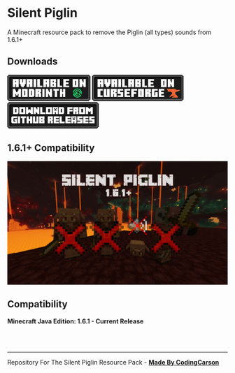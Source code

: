 # Silent Piglin
A Minecraft resource pack to remove the Piglin (all types) sounds from 1.6.1+

## Downloads
[![Modrinth Download](images/Modrinth.png)](https://modrinth.com/project/silent-piglin) [![CurseForge Download](images/CurseForge.png)](https://www.curseforge.com/minecraft/texture-packs/silent-piglin) [![Github Releases Download](images/Releases.png)](https://github.com/TheCodingCarson/SilentPiglin/releases)

## 1.6.1+ Compatibility
![Silent Portals](images/Silent-Piglin.jpg)

## Compatibility
**Minecraft Java Edition: 1.6.1 - Current Release**

<br/>

<br/>

---
Repository For The Silent Piglin Resource Pack - <b>[Made By CodingCarson](https://www.youtube.com/@CodingCarson)</b>